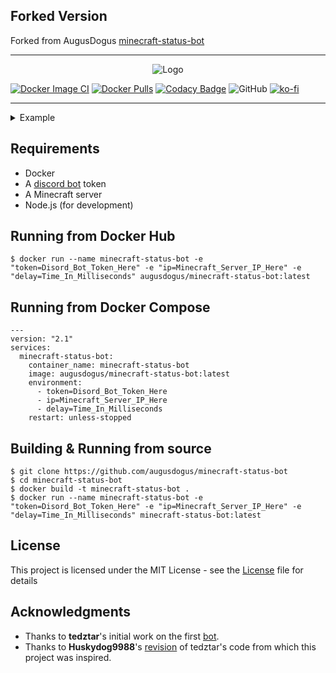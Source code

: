 ## Forked Version

Forked from AugusDogus [minecraft-status-bot](https://github.com/AugusDogus/minecraft-status-bot/)

---

<p align="center">
<img src="https://i.imgur.com/shFtqm7.png" alt="Logo">
</p>

[![Docker Image CI](https://github.com/AugusDogus/minecraft-status-bot/actions/workflows/docker-image.yml/badge.svg)](https://github.com/AugusDogus/minecraft-status-bot/actions/workflows/docker-image.yml) [![Docker Pulls](https://img.shields.io/docker/pulls/augusdogus/minecraft-status-bot)](https://hub.docker.com/r/augusdogus/minecraft-status-bot) [![Codacy Badge](https://app.codacy.com/project/badge/Grade/fa067f6879b74528b3a2ed791cb60e3e)](https://www.codacy.com/gh/AugusDogus/minecraft-status-bot/dashboard?utm_source=github.com&amp;utm_medium=referral&amp;utm_content=AugusDogus/minecraft-status-bot&amp;utm_campaign=Badge_Grade) ![GitHub](https://img.shields.io/github/license/AugusDogus/minecraft-status-bot?color=blue) [![ko-fi](https://img.shields.io/badge/Buy%20me%20a-Coffee-brightgreen)](https://ko-fi.com/augusdogus)

---

<details>
  <summary>Example</summary>
  
  <img src="https://i.imgur.com/ac1wj7n.png" align="center"/>
  
</details>

## Requirements

- Docker
- A [discord bot](https://discordapp.com/developers/applications/) token
- A Minecraft server
- Node.js (for development)

## Running from Docker Hub

    $ docker run --name minecraft-status-bot -e "token=Disord_Bot_Token_Here" -e "ip=Minecraft_Server_IP_Here" -e "delay=Time_In_Milliseconds" augusdogus/minecraft-status-bot:latest

## Running from Docker Compose
    ---
    version: "2.1"
    services:
      minecraft-status-bot:
        container_name: minecraft-status-bot
        image: augusdogus/minecraft-status-bot:latest
        environment:
          - token=Disord_Bot_Token_Here
          - ip=Minecraft_Server_IP_Here
          - delay=Time_In_Milliseconds
        restart: unless-stopped

## Building & Running from source

    $ git clone https://github.com/augusdogus/minecraft-status-bot
    $ cd minecraft-status-bot
    $ docker build -t minecraft-status-bot .
    $ docker run --name minecraft-status-bot -e "token=Disord_Bot_Token_Here" -e "ip=Minecraft_Server_IP_Here" -e "delay=Time_In_Milliseconds" minecraft-status-bot:latest

## License

This project is licensed under the MIT License - see the [License](License) file for details

## Acknowledgments

- Thanks to **tedztar**'s initial work on the first [bot](https://github.com/tedztar/mcstatusbot/).
- Thanks to **Huskydog9988**'s [revision](https://github.com/Huskydog9988/mcstatusbot) of tedztar's code from which this project was inspired.
